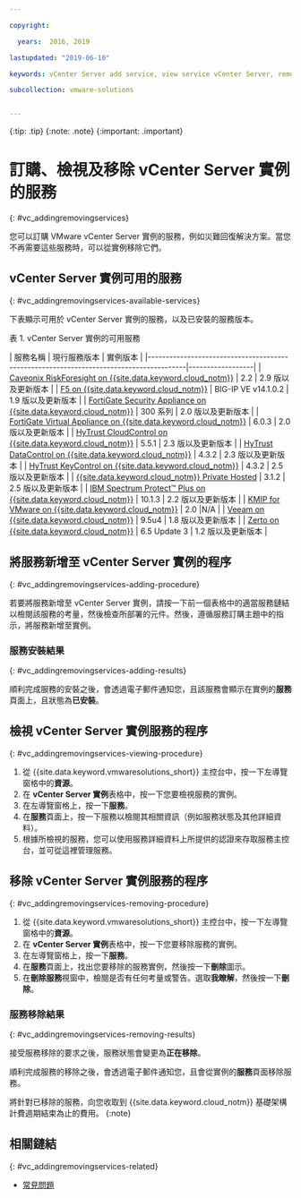 ```yaml
---

copyright:

  years:  2016, 2019

lastupdated: "2019-06-10"

keywords: vCenter Server add service, view service vCenter Server, remove service vCenter Server

subcollection: vmware-solutions


---
```


{:tip: .tip}
{:note: .note}
{:important: .important}

# 訂購、檢視及移除 vCenter Server 實例的服務
{: #vc_addingremovingservices}

您可以訂購 VMware vCenter Server 實例的服務，例如災難回復解決方案。當您不再需要這些服務時，可以從實例移除它們。

## vCenter Server 實例可用的服務
{: #vc_addingremovingservices-available-services}

下表顯示可用於 vCenter Server 實例的服務，以及已安裝的服務版本。

表 1. vCenter Server 實例的可用服務

| 服務名稱                                                                               | 現行服務版本 | 實例版本 |
|----------------------------------------------------------------------------------------|------------------|
| [Caveonix RiskForesight on {{site.data.keyword.cloud_notm}}](/docs/services/vmwaresolutions/services?topic=vmware-solutions-caveonix_considerations) | 2.2 | 2.9 版以及更新版本 |
| [F5 on {{site.data.keyword.cloud_notm}}](/docs/services/vmwaresolutions/services?topic=vmware-solutions-f5_considerations)                                 | BIG-IP VE v14.1.0.2 | 1.9 版以及更新版本 |
| [FortiGate Security Appliance on {{site.data.keyword.cloud_notm}}](/docs/services/vmwaresolutions/services?topic=vmware-solutions-fsa_considerations)       | 300 系列 | 2.0 版以及更新版本 |
| [FortiGate Virtual Appliance on {{site.data.keyword.cloud_notm}}](/docs/services/vmwaresolutions/services?topic=vmware-solutions-fortinetvm_considerations) | 6.0.3 | 2.0 版以及更新版本 |
| [HyTrust CloudControl on {{site.data.keyword.cloud_notm}}](/docs/services/vmwaresolutions/services?topic=vmware-solutions-htcc_considerations)              | 5.5.1 | 2.3 版以及更新版本 |
| [HyTrust DataControl on {{site.data.keyword.cloud_notm}}](/docs/services/vmwaresolutions/services?topic=vmware-solutions-htdc_considerations)              | 4.3.2 | 2.3 版以及更新版本 |
| [HyTrust KeyControl on {{site.data.keyword.cloud_notm}}](/docs/services/vmwaresolutions/services?topic=vmware-solutions-htkc_considerations)              | 4.3.2 | 2.5 版以及更新版本 |
| [{{site.data.keyword.cloud_notm}} Private Hosted](/docs/services/vmwaresolutions/services?topic=vmware-solutions-icp_overview) | 3.1.2 | 2.5 版以及更新版本 |
| [IBM Spectrum Protect&trade; Plus on {{site.data.keyword.cloud_notm}}](/docs/services/vmwaresolutions/services?topic=vmware-solutions-spp_considerations)         | 10.1.3 | 2.2 版以及更新版本 |
| [KMIP for VMware on {{site.data.keyword.cloud_notm}}](/docs/services/vmwaresolutions/services?topic=vmware-solutions-kmip_standalone_considerations)                  | 2.0 |N/A    |
| [Veeam on {{site.data.keyword.cloud_notm}}](/docs/services/vmwaresolutions/services?topic=vmware-solutions-veeam_considerations)                           | 9.5u4 | 1.8 版以及更新版本 |
| [Zerto on {{site.data.keyword.cloud_notm}}](/docs/services/vmwaresolutions/services?topic=vmware-solutions-addingzertodr)                                  | 6.5 Update 3 | 1.2 版以及更新版本 |

## 將服務新增至 vCenter Server 實例的程序
{: #vc_addingremovingservices-adding-procedure}

若要將服務新增至 vCenter Server 實例，請按一下前一個表格中的適當服務鏈結以檢閱該服務的考量，然後檢查所部署的元件。然後，遵循服務訂購主題中的指示，將服務新增至實例。

### 服務安裝結果
{: #vc_addingremovingservices-adding-results}

順利完成服務的安裝之後，會透過電子郵件通知您，且該服務會顯示在實例的**服務**頁面上，且狀態為**已安裝**。

## 檢視 vCenter Server 實例服務的程序
{: #vc_addingremovingservices-viewing-procedure}

1. 從 {{site.data.keyword.vmwaresolutions_short}} 主控台中，按一下左導覽窗格中的**資源**。
2. 在 **vCenter Server 實例**表格中，按一下您要檢視服務的實例。
3. 在左導覽窗格上，按一下**服務**。
4. 在**服務**頁面上，按一下服務以檢閱其相關資訊（例如服務狀態及其他詳細資料）。
5. 根據所檢視的服務，您可以使用服務詳細資料上所提供的認證來存取服務主控台，並可從這裡管理服務。

## 移除 vCenter Server 實例服務的程序
{: #vc_addingremovingservices-removing-procedure}

1. 從 {{site.data.keyword.vmwaresolutions_short}} 主控台中，按一下左導覽窗格中的**資源**。
2. 在 **vCenter Server 實例**表格中，按一下您要移除服務的實例。
3. 在左導覽窗格上，按一下**服務**。
4. 在**服務**頁面上，找出您要移除的服務實例，然後按一下**刪除**圖示。
5. 在**刪除服務**視窗中，檢閱是否有任何考量或警告。選取**我瞭解**，然後按一下**刪除**。

### 服務移除結果
{: #vc_addingremovingservices-removing-results}

接受服務移除的要求之後，服務狀態會變更為**正在移除**。

順利完成服務的移除之後，會透過電子郵件通知您，且會從實例的**服務**頁面移除服務。

將針對已移除的服務，向您收取到 {{site.data.keyword.cloud_notm}} 基礎架構計費週期結束為止的費用。
{:note}

## 相關鏈結
{: #vc_addingremovingservices-related}

* [常見問題](/docs/services/vmwaresolutions/vmonic?topic=vmware-solutions-faq)
